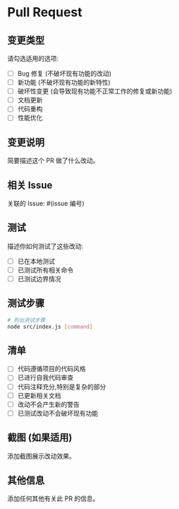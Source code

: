 # Pull Request

## 变更类型

请勾选适用的选项:

- [ ] Bug 修复 (不破坏现有功能的改动)
- [ ] 新功能 (不破坏现有功能的新特性)
- [ ] 破坏性变更 (会导致现有功能不正常工作的修复或新功能)
- [ ] 文档更新
- [ ] 代码重构
- [ ] 性能优化

## 变更说明

简要描述这个 PR 做了什么改动。

## 相关 Issue

关联的 Issue: #(issue 编号)

## 测试

描述你如何测试了这些改动:

- [ ] 已在本地测试
- [ ] 已测试所有相关命令
- [ ] 已测试边界情况

## 测试步骤

```bash
# 列出测试步骤
node src/index.js [command]
```

## 清单

- [ ] 代码遵循项目的代码风格
- [ ] 已进行自我代码审查
- [ ] 代码注释充分,特别是复杂的部分
- [ ] 已更新相关文档
- [ ] 改动不会产生新的警告
- [ ] 已测试改动不会破坏现有功能

## 截图 (如果适用)

添加截图展示改动效果。

## 其他信息

添加任何其他有关此 PR 的信息。
